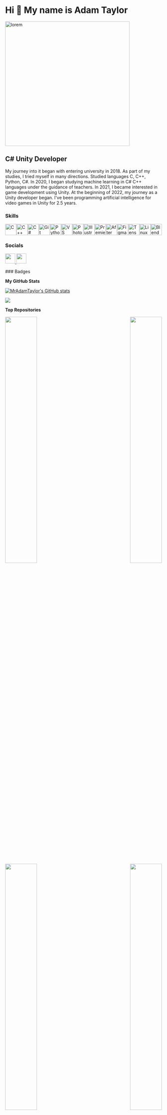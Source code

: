 Hi 👋 My name is Adam Taylor
============================
<img src="https://cdn.dribbble.com/users/1523313/screenshots/16134521/media/3975730626bdae63cf9b25d3b634bac3.gif" 
  width="400" height="400" alt="lorem">

C# Unity Developer
------------------

My journey into it began with entering university in 2018. As part of my studies, I tried myself in many directions. Studied languages ​​C, C++, Python, C#. In 2020, I began studying machine learning in C# C++ languages ​​under the guidance of teachers. In 2021, I became interested in game development using Unity. At the beginning of 2022, my journey as a Unity developer began. I've been programming artificial intelligence for video games in Unity for 2.5 years.

### Skills

<p align="left">
<a href="https://docs.microsoft.com/en-us/cpp/?view=msvc-170" target="_blank" rel="noreferrer"><img src="https://raw.githubusercontent.com/danielcranney/readme-generator/main/public/icons/skills/c-colored.svg" width="36" height="36" alt="C" /></a><a href="https://docs.microsoft.com/en-us/cpp/?view=msvc-170" target="_blank" rel="noreferrer"><img src="https://raw.githubusercontent.com/danielcranney/readme-generator/main/public/icons/skills/cplusplus-colored.svg" width="36" height="36" alt="C++" /></a><a href="https://docs.microsoft.com/en-us/dotnet/csharp/" target="_blank" rel="noreferrer"><img src="https://raw.githubusercontent.com/danielcranney/readme-generator/main/public/icons/skills/csharp-colored.svg" width="36" height="36" alt="C#" /></a><a href="https://git-scm.com/" target="_blank" rel="noreferrer"><img src="https://raw.githubusercontent.com/danielcranney/readme-generator/main/public/icons/skills/git-colored.svg" width="36" height="36" alt="Git" /></a><a href="https://www.python.org/" target="_blank" rel="noreferrer"><img src="https://raw.githubusercontent.com/danielcranney/readme-generator/main/public/icons/skills/python-colored.svg" width="36" height="36" alt="Python" /></a><a href="https://code.visualstudio.com/" target="_blank" rel="noreferrer"><img src="https://raw.githubusercontent.com/danielcranney/readme-generator/main/public/icons/skills/visualstudiocode.svg" width="36" height="36" alt="VS Code" /></a><a href="https://www.adobe.com/uk/products/photoshop.html" target="_blank" rel="noreferrer"><img src="https://raw.githubusercontent.com/danielcranney/readme-generator/main/public/icons/skills/photoshop-colored-dark.svg" width="36" height="36" alt="Photoshop" /></a><a href="https://www.adobe.com/uk/products/illustrator.html" target="_blank" rel="noreferrer"><img src="https://raw.githubusercontent.com/danielcranney/readme-generator/main/public/icons/skills/illustrator-colored-dark.svg" width="36" height="36" alt="Illustrator" /></a><a href="https://www.adobe.com/uk/products/premiere.html" target="_blank" rel="noreferrer"><img src="https://raw.githubusercontent.com/danielcranney/readme-generator/main/public/icons/skills/premierepro-colored-dark.svg" width="36" height="36" alt="Premiere Pro" /></a><a href="https://www.adobe.com/uk/products/aftereffects.html" target="_blank" rel="noreferrer"><img src="https://raw.githubusercontent.com/danielcranney/readme-generator/main/public/icons/skills/aftereffects-colored-dark.svg" width="36" height="36" alt="After Effects" /></a><a href="https://www.figma.com/" target="_blank" rel="noreferrer"><img src="https://raw.githubusercontent.com/danielcranney/readme-generator/main/public/icons/skills/figma-colored.svg" width="36" height="36" alt="Figma" /></a><a href="https://www.tensorflow.org/" target="_blank" rel="noreferrer"><img src="https://raw.githubusercontent.com/danielcranney/readme-generator/main/public/icons/skills/tensorflow-colored.svg" width="36" height="36" alt="TensorFlow" /></a><a href="https://www.linux.org" target="_blank" rel="noreferrer"><img src="https://raw.githubusercontent.com/danielcranney/readme-generator/main/public/icons/skills/linux-colored.svg" width="36" height="36" alt="Linux" /></a><a href="https://www.blender.org/" target="_blank" rel="noreferrer"><img src="https://raw.githubusercontent.com/danielcranney/readme-generator/main/public/icons/skills/blender-colored.svg" width="36" height="36" alt="Blender" /></a>
</p>

### Socials

<p align="left"> <a href="https://www.github.com/MrAdamTaylor" target="_blank" rel="noreferrer"> <picture> <source media="(prefers-color-scheme: dark)" srcset="https://raw.githubusercontent.com/danielcranney/readme-generator/main/public/icons/socials/github-dark.svg" /> <source media="(prefers-color-scheme: light)" srcset="https://raw.githubusercontent.com/danielcranney/readme-generator/main/public/icons/socials/github.svg" /> <img src="https://raw.githubusercontent.com/danielcranney/readme-generator/main/public/icons/socials/github.svg" width="32" height="32" /> </picture> </a> <a href="https://www.linkedin.com/in/adam-taylor-gameai" target="_blank" rel="noreferrer"> <picture> <source media="(prefers-color-scheme: dark)" srcset="https://raw.githubusercontent.com/danielcranney/readme-generator/main/public/icons/socials/linkedin-dark.svg" /> <source media="(prefers-color-scheme: light)" srcset="https://raw.githubusercontent.com/danielcranney/readme-generator/main/public/icons/socials/linkedin.svg" /> <img src="https://raw.githubusercontent.com/danielcranney/readme-generator/main/public/icons/socials/linkedin.svg" width="32" height="32" /> </picture> </a></p>
### Badges

<b>My GitHub Stats</b>

<a href="http://www.github.com/MrAdamTaylor"><img src="https://github-readme-stats.vercel.app/api?username=MrAdamTaylor&show_icons=true&hide=stars,prs,issues,contribs&count_private=true&title_color=22c55e&text_color=6366f1&icon_color=6366f1&bg_color=000000&hide_border=true&show_icons=true" alt="MrAdamTaylor's GitHub stats" /></a>

<a href="http://www.github.com/MrAdamTaylor"><img src="https://github-readme-streak-stats.herokuapp.com/?user=MrAdamTaylor&stroke=6366f1&background=000000&ring=22c55e&fire=22c55e&currStreakNum=6366f1&currStreakLabel=22c55e&sideNums=6366f1&sideLabels=6366f1&dates=6366f1&hide_border=true" /></a>

<b>Top Repositories</b>

<div width="100%" align="center"><a href="https://github.com/MrAdamTaylor/Base-ECS" align="left"><img align="left" width="45%" src="https://github-readme-stats.vercel.app/api/pin/?username=MrAdamTaylor&repo=Base-ECS&title_color=22c55e&text_color=6366f1&icon_color=6366f1&bg_color=000000&hide_border=true&locale=en" /></a><a href="https://github.com/MrAdamTaylor/DesignPatternPractics" align="right"><img align="right" width="45%" src="https://github-readme-stats.vercel.app/api/pin/?username=MrAdamTaylor&repo=DesignPatternPractics&title_color=22c55e&text_color=6366f1&icon_color=6366f1&bg_color=000000&hide_border=true&locale=en" /></a></div><br /><br /><br /><br /><br /><br /><br />

<br /><br /><br /><br /><br />

<div width="100%" align="center"><a href="https://github.com/MrAdamTaylor/MVO-pattern" align="left"><img align="left" width="45%" src="https://github-readme-stats.vercel.app/api/pin/?username=MrAdamTaylor&repo=MVO-pattern&title_color=22c55e&text_color=6366f1&icon_color=6366f1&bg_color=000000&hide_border=true&locale=en" /></a><a href="https://github.com/MrAdamTaylor/MyDIFramework" align="right"><img align="right" width="45%" src="https://github-readme-stats.vercel.app/api/pin/?username=MrAdamTaylor&repo=MyDIFramework&title_color=22c55e&text_color=6366f1&icon_color=6366f1&bg_color=000000&hide_border=true&locale=en" /></a></div>
